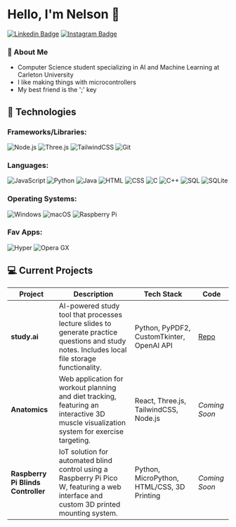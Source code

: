 # Hello, I'm Nelson 🗿

[![Linkedin Badge](https://img.shields.io/badge/-nelsondaniels-blue?style=flat-square&logo=Linkedin&logoColor=white&link=https://www.linkedin.com/in/nelsondaniels/)](https://www.linkedin.com/in/nelsondaniels/)
[![Instagram Badge](https://img.shields.io/badge/-nelsonthelad-purple?style=flat-square&logo=instagram&logoColor=white&link=https://instagram.com/nelsonthelad/)](https://instagram.com/nelsonthelad)

### 🤠 About Me 
- Computer Science student specializing in AI and Machine Learning at Carleton University
- I like making things with microcontrollers
- My best friend is the ';' key

## 🔧 Technologies

### Frameworks/Libraries:
![Node.js](https://img.shields.io/badge/Node.js-%23339933.svg?style=flat&logo=node.js&logoColor=white)
![Three.js](https://img.shields.io/badge/Three.js-%23000000.svg?style=flat&logo=three.js&logoColor=white)
![TailwindCSS](https://img.shields.io/badge/Tailwind%20CSS-%2338B2AC.svg?logo=tailwind-css&logoColor=white)
![Git](https://img.shields.io/badge/Git-F05032?style=flat-square&logo=git&logoColor=fff)

### Languages:
![JavaScript](https://img.shields.io/badge/-JavaScript-black?style=flat-square&logo=javascript)
![Python](https://img.shields.io/badge/-Python-black?style=flat-square&logo=Python)
![Java](https://img.shields.io/badge/Java-ED8B00?style=flat-square&logo=openjdk&logoColor=white)
![HTML](https://img.shields.io/badge/-HTML5-E34F26?style=flat-square&logo=html5&logoColor=white)
![CSS](https://img.shields.io/badge/-CSS3-1572B6?style=flat-square&logo=css3&logoColor=white)
![C](https://img.shields.io/badge/-C-A8B9CC?style=flat-square&logo=c&logoColor=white)
![C++](https://img.shields.io/badge/C++-%2300599C.svg?style=flat&logo=c%2B%2B&logoColor=white)
![SQL](https://img.shields.io/badge/-SQL-336791?style=flat-square&logo=postgresql&logoColor=white)
![SQLite](https://img.shields.io/badge/SQLite-%2307405e.svg?style=flat-square&logo=sqlite&logoColor=white)

### Operating Systems:
![Windows](https://img.shields.io/badge/Windows-0078D6?style=flat-square&logo=windows&logoColor=white)
![macOS](https://img.shields.io/badge/macOS-000000?style=flat-square&logo=apple&logoColor=F0F0F0)
![Raspberry Pi](https://img.shields.io/badge/-Raspberry%20Pi-C51A4A?style=flat-square&logo=Raspberry-Pi)

### Fav Apps:
![Hyper](https://img.shields.io/badge/Hyper-000000?style=flat-square&logo=hyper&logoColor=fff)
![Opera GX](https://img.shields.io/badge/Opera%20GX-EE2950?logo=operagx&logoColor=fff)


## 💻 Current Projects

| Project | Description | Tech Stack | Code |
|---------|-------------|------------|------|
| **study.ai** | AI-powered study tool that processes lecture slides to generate practice questions and study notes. Includes local file storage functionality. | Python, PyPDF2, CustomTkinter, OpenAI API | [Repo](https://github.com/nelsonthelad/study.ai) |
| **Anatomics** | Web application for workout planning and diet tracking, featuring an interactive 3D muscle visualization system for exercise targeting. | React, Three.js, TailwindCSS, Node.js | *Coming Soon* |
| **Raspberry Pi Blinds Controller** | IoT solution for automated blind control using a Raspberry Pi Pico W, featuring a web interface and custom 3D printed mounting system. | Python, MicroPython, HTML/CSS, 3D Printing | *Coming Soon* |
